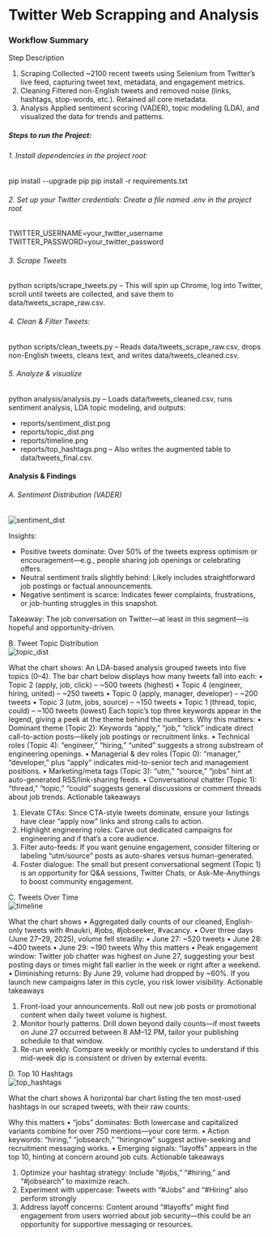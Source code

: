 # Twitter Web Scrapping and Analysis

### Workflow Summary
Step	Description
1. Scraping	Collected ~2100 recent tweets using Selenium from Twitter’s live feed, capturing tweet text, metadata, and engagement metrics.
2. Cleaning	Filtered non-English tweets and removed noise (links, hashtags, stop-words, etc.). Retained all core metadata.
3. Analysis	Applied sentiment scoring (VADER), topic modeling (LDA), and visualized the data for trends and patterns.

##### Steps to run the Project:
###### 1. Install dependencies in the project root:
pip install --upgrade pip
pip install -r requirements.txt

###### 2. Set up your Twitter credentials: Create a file named .env in the project root
TWITTER_USERNAME=your_twitter_username
TWITTER_PASSWORD=your_twitter_password

###### 3. Scrape Tweets
python scripts/scrape_tweets.py
– This will spin up Chrome, log into Twitter, scroll until tweets are collected, and save them to data/tweets_scrape_raw.csv.

###### 4. Clean & Filter Tweets:
python scripts/clean_tweets.py
– Reads data/tweets_scrape_raw.csv, drops non-English tweets, cleans text, and writes data/tweets_cleaned.csv.

###### 5. Analyze & visualize
python analysis/analysis.py
– Loads data/tweets_cleaned.csv, runs sentiment analysis, LDA topic modeling, and outputs:
 - reports/sentiment_dist.png 
 - reports/topic_dist.png 
 - reports/timeline.png 
 - reports/top_hashtags.png
– Also writes the augmented table to data/tweets_final.csv.

#### Analysis & Findings
###### A. Sentiment Distribution (VADER) <br>
![sentiment_dist](https://github.com/user-attachments/assets/54d5868c-427f-44d7-9f1e-36c7b27cd8b6)

Insights:
- Positive tweets dominate: Over 50% of the tweets express optimism or encouragement—e.g., people sharing job openings or celebrating offers.
- Neutral sentiment trails slightly behind: Likely includes straightforward job postings or factual announcements.
- Negative sentiment is scarce: Indicates fewer complaints, frustrations, or job-hunting struggles in this snapshot.

Takeaway: The job conversation on Twitter—at least in this segment—is hopeful and opportunity-driven.



B. Tweet Topic Distribution <br>
![topic_dist](https://github.com/user-attachments/assets/0193e626-5d8d-45e0-b551-fe1556883ac7)

What the chart shows: An LDA-based analysis grouped tweets into five topics (0–4). The bar chart below displays how many tweets fall into each:
•	Topic 2 (apply, job, click) – ~500 tweets (highest)
•	Topic 4 (engineer, hiring, united) – ~250 tweets
•	Topic 0 (apply, manager, developer) – ~200 tweets
•	Topic 3 (utm, jobs, source) – ~150 tweets
•	Topic 1 (thread, topic, could) – ~100 tweets (lowest)
Each topic’s top three keywords appear in the legend, giving a peek at the theme behind the numbers.
Why this matters:
•	Dominant theme (Topic 2): Keywords “apply,” “job,” “click” indicate direct call-to-action posts—likely job postings or recruitment links.
•	Technical roles (Topic 4): “engineer,” “hiring,” “united” suggests a strong substream of engineering openings.
•	Managerial & dev roles (Topic 0): “manager,” “developer,” plus “apply” indicates mid-to-senior tech and management positions.
•	Marketing/meta tags (Topic 3): “utm,” “source,” “jobs” hint at auto-generated RSS/link-sharing feeds.
•	Conversational chatter (Topic 1): “thread,” “topic,” “could” suggests general discussions or comment threads about job trends.
Actionable takeaways
1.	Elevate CTAs: Since CTA-style tweets dominate, ensure your listings have clear “apply now” links and strong calls to action.
2.	Highlight engineering roles: Carve out dedicated campaigns for engineering and if that’s a core audience.
3.	Filter auto-feeds: If you want genuine engagement, consider filtering or labeling “utm/source” posts as auto-shares versus human-generated.
4.	Foster dialogue: The small but present conversational segment (Topic 1) is an opportunity for Q&A sessions, Twitter Chats, or Ask-Me-Anythings to boost community engagement.


C. Tweets Over Time <br>
![timeline](https://github.com/user-attachments/assets/a1873b34-000c-480a-a8f9-2c4358710ab6)

What the chart shows
•	Aggregated daily counts of our cleaned, English-only tweets with #naukri, #jobs, #jobseeker, #vacancy.
•	Over three days (June 27–29, 2025), volume fell steadily: • June 27: ~520 tweets • June 28: ~400 tweets • June 29: ~190 tweets
Why this matters
•	Peak engagement window: Twitter job chatter was highest on June 27, suggesting your best posting days or times might fall earlier in the week or right after a weekend.
•	Diminishing returns: By June 29, volume had dropped by ~60%. If you launch new campaigns later in this cycle, you risk lower visibility.
Actionable takeaways
1.	Front-load your announcements. Roll out new job posts or promotional content when daily tweet volume is highest.
2.	Monitor hourly patterns. Drill down beyond daily counts—if most tweets on June 27 occurred between 8 AM–12 PM, tailor your publishing schedule to that window.
3.	Re-run weekly. Compare weekly or monthly cycles to understand if this mid-week dip is consistent or driven by external events.


D. Top 10 Hashtags <br>
![top_hashtags](https://github.com/user-attachments/assets/8cafda2f-ef11-440f-8eb4-55204a611044)

What the chart shows A horizontal bar chart listing the ten most-used hashtags in our scraped tweets, with their raw counts:

Why this matters
•	“jobs” dominates: Both lowercase and capitalized variants combine for over 750 mentions—your core term.
•	Action keywords: “hiring,” “jobsearch,” “hiringnow” suggest active-seeking and recruitment messaging works.
•	Emerging signals: “layoffs” appears in the top 10, hinting at concern around job cuts.
Actionable takeaways
1.	Optimize your hashtag strategy: Include “#jobs,” “#hiring,” and “#jobsearch” to maximize reach.
2.	Experiment with uppercase: Tweets with “#Jobs” and “#Hiring” also perform strongly
3.	Address layoff concerns: Content around “#layoffs” might find engagement from users worried about job security—this could be an opportunity for supportive messaging or resources.


